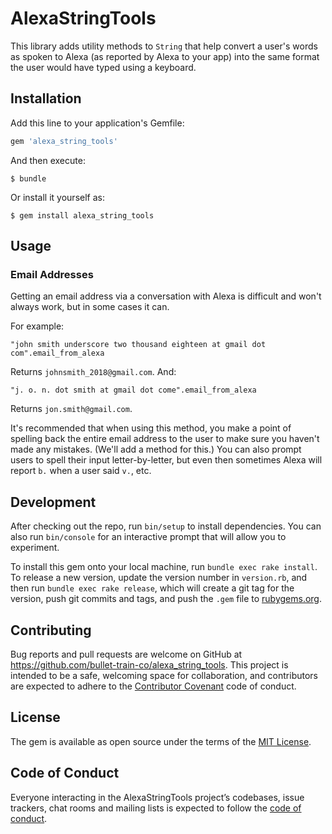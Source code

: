 # AlexaStringTools

This library adds utility methods to `String` that help convert a user's words as spoken to Alexa (as reported by Alexa to your app) into the same format the user would have typed using a keyboard.

## Installation

Add this line to your application's Gemfile:

```ruby
gem 'alexa_string_tools'
```

And then execute:

    $ bundle

Or install it yourself as:

    $ gem install alexa_string_tools

## Usage

### Email Addresses

Getting an email address via a conversation with Alexa is difficult and won't always work, but in some cases it can.

For example:

```
"john smith underscore two thousand eighteen at gmail dot com".email_from_alexa
```

Returns `johnsmith_2018@gmail.com`. And:

```
"j. o. n. dot smith at gmail dot come".email_from_alexa
```

Returns `jon.smith@gmail.com`.

It's recommended that when using this method, you make a point of spelling back the entire email address to the user to make sure you haven't made any mistakes. (We'll add a method for this.) You can also prompt users to spell their input letter-by-letter, but even then sometimes Alexa will report `b.` when a user said `v.`, etc.

## Development

After checking out the repo, run `bin/setup` to install dependencies. You can also run `bin/console` for an interactive prompt that will allow you to experiment.

To install this gem onto your local machine, run `bundle exec rake install`. To release a new version, update the version number in `version.rb`, and then run `bundle exec rake release`, which will create a git tag for the version, push git commits and tags, and push the `.gem` file to [rubygems.org](https://rubygems.org).

## Contributing

Bug reports and pull requests are welcome on GitHub at https://github.com/bullet-train-co/alexa_string_tools. This project is intended to be a safe, welcoming space for collaboration, and contributors are expected to adhere to the [Contributor Covenant](http://contributor-covenant.org) code of conduct.

## License

The gem is available as open source under the terms of the [MIT License](https://opensource.org/licenses/MIT).

## Code of Conduct

Everyone interacting in the AlexaStringTools project’s codebases, issue trackers, chat rooms and mailing lists is expected to follow the [code of conduct](https://github.com/bullet-train-co/alexa_string_tools/blob/master/CODE_OF_CONDUCT.md).

